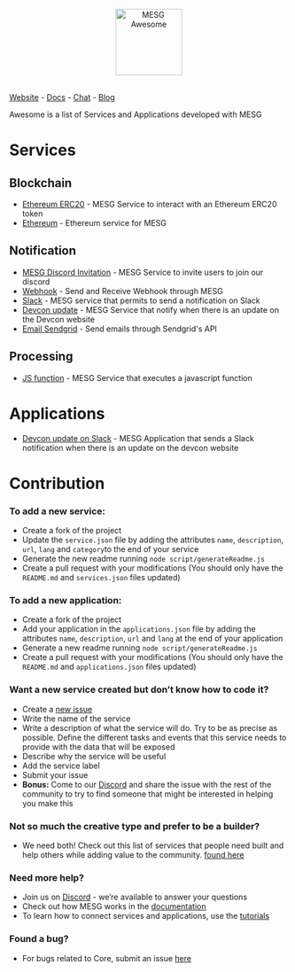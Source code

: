 <p align="center">
  <img src="https://cdn.rawgit.com/mesg-foundation/awesome/master/logo.svg" alt="MESG Awesome" height="120">
  <br/><br/>
</p>

[Website](https://mesg.com/) - [Docs](https://docs.mesg.com/) - [Chat](https://discordapp.com/invite/SaZ5HcE) - [Blog](https://medium.com/mesg)

Awesome is a list of Services and Applications developed with MESG

# Services

## Blockchain

- [Ethereum ERC20](https://github.com/mesg-foundation/service-ethereum-erc20) - MESG Service to interact with an Ethereum ERC20 token
- [Ethereum](https://github.com/mesg-foundation/service-ethereum) - Ethereum service for MESG

## Notification

- [MESG Discord Invitation](https://github.com/mesg-foundation/service-discord-invitation) - MESG Service to invite users to join our discord
- [Webhook](https://github.com/mesg-foundation/service-webhook) - Send and Receive Webhook through MESG
- [Slack](https://github.com/mesg-foundation/service-slack) - MESG service that permits to send a notification on Slack
- [Devcon update](https://github.com/mesg-foundation/service-devcon-update) - MESG Service that notify when there is an update on the Devcon website
- [Email Sendgrid](https://github.com/mesg-foundation/service-email-sendgrid.git) - Send emails through Sendgrid's API

## Processing

- [JS function](https://github.com/mesg-foundation/service-js-function) - MESG Service that executes a javascript function

# Applications

- [Devcon update on Slack](https://github.com/mesg-foundation/application-devcon-update-on-slack) - MESG Application that sends a Slack notification when there is an update on the devcon website

# Contribution

### To add a new service:
- Create a fork of the project
- Update the `service.json` file by adding the attributes `name`, `description`, `url`, `lang` and `category`to the end of your service
- Generate the new readme running `node script/generateReadme.js`
- Create a pull request with your modifications (You should only have the `README.md` and `services.json` files updated)

### To add a new application:
- Create a fork of the project
- Add your application in the `applications.json` file by adding the attributes `name`, `description`, `url` and `lang` at the end of your application
- Generate a new readme running `node script/generateReadme.js`
- Create a pull request with your modifications (You should only have the `README.md` and `applications.json` files updated)

### Want a new service created but don’t know how to code it?
- Create a [new issue](https://github.com/mesg-foundation/awesome/issues/new)
- Write the name of the service
- Write a description of what the service will do. Try to be as precise as possible. Define the different tasks and events that this service needs to provide with the data that will be exposed
- Describe why the service will be useful
- Add the service label
- Submit your issue
- **Bonus:** Come to our [Discord](https://discord.gg/SaZ5HcE) and share the issue with the rest of the community to try to find someone that might be interested in helping you make this

### Not so much the creative type and prefer to be a builder?
- We need both! Check out this list of services that people need built and help others while adding value to the community.
  [found here](https://github.com/mesg-foundation/awesome/issues?q=is%3Aissue+is%3Aopen+label%3Aservice)

### Need more help?
- Join us on [Discord](https://discord.gg/SaZ5HcE) - we’re available to answer your questions
- Check out how MESG works in the [documentation](https://docs.mesg.com)
- To learn how to connect services and applications, use the [tutorials](https://tutorials.mesg.com)

### Found a bug?
- For bugs related to Core, submit an issue [here](https://github.com/mesg-foundation/core/issues)
